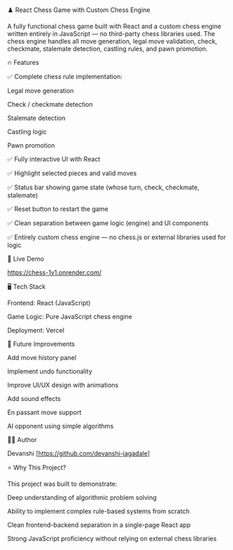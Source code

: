 ♟️ React Chess Game with Custom Chess Engine

A fully functional chess game built with React and a custom chess engine written entirely in JavaScript — no third-party chess libraries used.
The chess engine handles all move generation, legal move validation, check, checkmate, stalemate detection, castling rules, and pawn promotion.

🔥 Features

✅ Complete chess rule implementation:

Legal move generation

Check / checkmate detection

Stalemate detection

Castling logic

Pawn promotion

✅ Fully interactive UI with React

✅ Highlight selected pieces and valid moves

✅ Status bar showing game state (whose turn, check, checkmate, stalemate)

✅ Reset button to restart the game

✅ Clean separation between game logic (engine) and UI components

✅ Entirely custom chess engine — no chess.js or external libraries used for logic

🚀 Live Demo

https://chess-1v1.onrender.com/

🖥️ Tech Stack

Frontend: React (JavaScript)

Game Logic: Pure JavaScript chess engine

Deployment: Vercel 

🎯 Future Improvements

Add move history panel

Implement undo functionality

Improve UI/UX design with animations

Add sound effects

En passant move support

AI opponent using simple algorithms

🙋‍♀️ Author

Devanshi
[https://github.com/devanshi-jagadale]

⭐ Why This Project?

This project was built to demonstrate:

Deep understanding of algorithmic problem solving

Ability to implement complex rule-based systems from scratch

Clean frontend-backend separation in a single-page React app

Strong JavaScript proficiency without relying on external chess libraries
